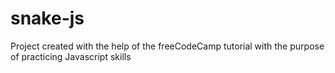 # snake-js
Project created with the help of the freeCodeCamp tutorial with the purpose of practicing Javascript skills
